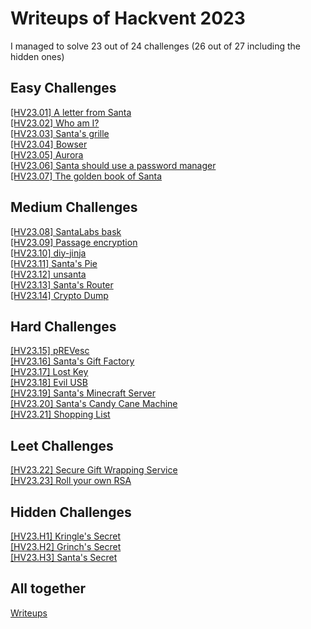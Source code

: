 # Writeups of Hackvent 2023    
I managed to solve 23 out of 24 challenges (26 out of 27 including the hidden ones)    
## Easy Challenges    
[[HV23.01] A letter from Santa](./01-a-letter-from-santa/README.md)    
[[HV23.02] Who am I?](./02-Who-am-I/README.md)    
[[HV23.03] Santa's grille](./03-santas-grille/README.md)    
[[HV23.04] Bowser](./04-bowser/README.md)    
[[HV23.05] Aurora](./05-Aurora/README.md)    
[[HV23.06] Santa should use a password manager](./06-Santa-should-use-a-password-manager/README.md)    
[[HV23.07] The golden book of Santa](./07-The-golden-book-of-Santa/README.md)    
## Medium Challenges    
[[HV23.08] SantaLabs bask](./08-SantaLabs-bask/README.md)    
[[HV23.09] Passage encryption](./09-Passage-encryption/README.md)    
[[HV23.10] diy-jinja](./10-diy-jinja/README.md)    
[[HV23.11] Santa's Pie](./11-Santas-Pie/README.md)    
[[HV23.12] unsanta](./12-unsanta/README.md)    
[[HV23.13] Santa's Router](./13-santas-router-source/README.md)    
[[HV23.14] Crypto Dump](./14-crypto-dump/README.md)    
## Hard Challenges    
[[HV23.15] pREVesc](./15-pREVesc/README.md)    
[[HV23.16] Santa's Gift Factory](./16-sgf/README.md)    
[[HV23.17] Lost Key](./17-Lost-Key/README.md)    
[[HV23.18] Evil USB](./18-evil-usb/README.md)    
[[HV23.19] Santa's Minecraft Server](./19-Santas-Minecraft-Server/README.md)    
[[HV23.20] Santa's Candy Cane Machine](./20-CandyCaneLicensing/README.md)    
[[HV23.21] Shopping List](./21-Shoppinglist/README.md)    
## Leet Challenges    
[[HV23.22] Secure Gift Wrapping Service](./22-Secure-Gift-Wrapping-Service/README.md)    
[[HV23.23] Roll your own RSA](./23-Roll-your-own-RSA/README.md)    
## Hidden Challenges    
[[HV23.H1] Kringle's Secret](./H1-Kringles-Secret/README.md)    
[[HV23.H2] Grinch's Secret](./H2-Grinchs-Secret/README.md)    
[[HV23.H3] Santa's Secret](./H3-Santas-Secret/README.md)    

## All together
[Writeups](writeup.md)